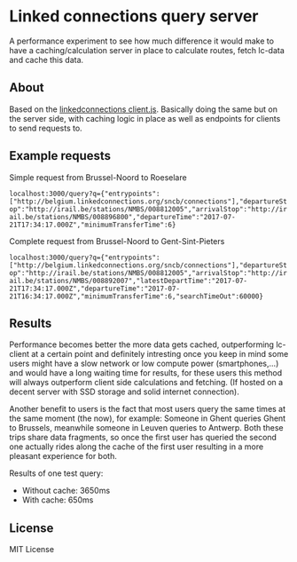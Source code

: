 # Linked connections query server
A performance experiment to see how much difference it would make to have a caching/calculation server in place to calculate routes, fetch lc-data and cache this data.

## About
Based on the [linkedconnections client.js](https://github.com/linkedconnections/client.js).
Basically doing the same but on the server side, with caching logic in place as well as endpoints for clients to send requests to.

## Example requests
Simple request from Brussel-Noord to Roeselare

``
localhost:3000/query?q={"entrypoints":["http://belgium.linkedconnections.org/sncb/connections"],"departureStop":"http://irail.be/stations/NMBS/008812005","arrivalStop":"http://irail.be/stations/NMBS/008896800","departureTime":"2017-07-21T17:34:17.000Z","minimumTransferTime":6}
``

Complete request from Brussel-Noord to Gent-Sint-Pieters

``
localhost:3000/query?q={"entrypoints":["http://belgium.linkedconnections.org/sncb/connections"],"departureStop":"http://irail.be/stations/NMBS/008812005","arrivalStop":"http://irail.be/stations/NMBS/008892007","latestDepartTime":"2017-07-21T17:34:17.000Z","departureTime":"2017-07-21T16:34:17.000Z","minimumTransferTime":6,"searchTimeOut":60000}
``

## Results
Performance becomes better the more data gets cached, outperforming lc-client at a certain point and definitely intresting once you keep in mind some users might have a slow network or low compute power (smartphones,...) and would have a long waiting time for results, for these users this method will always outperform client side calculations and fetching. (If hosted on a decent server with SSD storage and solid internet connection).

Another benefit to users is the fact that most users query the same times at the same moment (the now), for example: Someone in Ghent queries Ghent to Brussels, meanwhile someone in Leuven queries to Antwerp. Both these trips share data fragments, so once the first user has queried the second one actually rides along the cache of the first user resulting in a more pleasant experience for both.

Results of one test query:
* Without cache: 3650ms
* With cache: 650ms

## License
MIT License